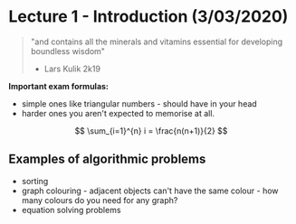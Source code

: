# Lecture 1 - Introduction (3/03/2020)

> "and contains all the minerals and vitamins essential for developing boundless wisdom"
> 
> - Lars Kulik 2k19

**Important exam formulas:**

- simple ones like triangular numbers - should have in your head
- harder ones you aren't expected to memorise at all.

$$
\sum_{i=1}^{n} i = \frac{n(n+1)}{2}
$$

## Examples of algorithmic problems

- sorting
- graph colouring - adjacent objects can't have the same colour - how many colours do you need for any graph?
- equation solving problems
